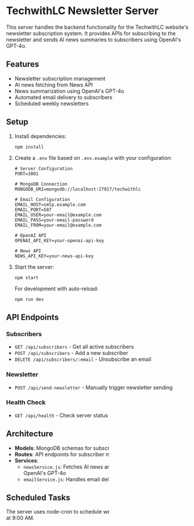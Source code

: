 # TechwithLC Newsletter Server

This server handles the backend functionality for the TechwithLC website's newsletter subscription system. It provides APIs for subscribing to the newsletter and sends AI news summaries to subscribers using OpenAI's GPT-4o.

## Features

- Newsletter subscription management
- AI news fetching from News API
- News summarization using OpenAI's GPT-4o
- Automated email delivery to subscribers
- Scheduled weekly newsletters

## Setup

1. Install dependencies:
   ```
   npm install
   ```

2. Create a `.env` file based on `.env.example` with your configuration:
   ```
   # Server Configuration
   PORT=3001

   # MongoDB Connection
   MONGODB_URI=mongodb://localhost:27017/techwithlc

   # Email Configuration
   EMAIL_HOST=smtp.example.com
   EMAIL_PORT=587
   EMAIL_USER=your-email@example.com
   EMAIL_PASS=your-email-password
   EMAIL_FROM=your-email@example.com

   # OpenAI API
   OPENAI_API_KEY=your-openai-api-key

   # News API
   NEWS_API_KEY=your-news-api-key
   ```

3. Start the server:
   ```
   npm start
   ```

   For development with auto-reload:
   ```
   npm run dev
   ```

## API Endpoints

### Subscribers

- `GET /api/subscribers` - Get all active subscribers
- `POST /api/subscribers` - Add a new subscriber
- `DELETE /api/subscribers/:email` - Unsubscribe an email

### Newsletter

- `POST /api/send-newsletter` - Manually trigger newsletter sending

### Health Check

- `GET /api/health` - Check server status

## Architecture

- **Models**: MongoDB schemas for subscribers
- **Routes**: API endpoints for subscriber management
- **Services**: 
  - `newsService.js`: Fetches AI news and generates summaries with OpenAI's GPT-4o
  - `emailService.js`: Handles email delivery to subscribers

## Scheduled Tasks

The server uses node-cron to schedule weekly newsletters every Monday at 9:00 AM.

## Integration with Frontend

The frontend communicates with this server to handle newsletter subscriptions. The subscription form in the website sends POST requests to `/api/subscribers` to add new subscribers.
